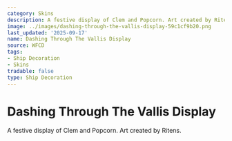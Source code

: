 ```yaml
---
category: Skins
description: A festive display of Clem and Popcorn. Art created by Ritens.
image: ../images/dashing-through-the-vallis-display-59c1cf9b20.png
last_updated: '2025-09-17'
name: Dashing Through The Vallis Display
source: WFCD
tags:
- Ship Decoration
- Skins
tradable: false
type: Ship Decoration
---
```


# Dashing Through The Vallis Display

A festive display of Clem and Popcorn. Art created by Ritens.

